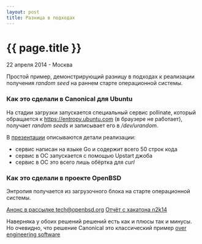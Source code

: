 ```yaml
---
layout: post
title: Разница в подходах
---
```


{{ page.title }}
================

<p class="meta">22 апреля 2014 - Москва</p>

Простой пример, демонстрирующий разницу в подходах к реализации получения *random seed*
на раннем старте операционной системы.

### Как это сделали в Canonical для Ubuntu

На стадии загрузки запускается специальный сервис pollinate,
который обращается к https://entropy.ubuntu.com (в браузере не работает),
получает *random seeds* и записывает его в */dev/urandom*.

В [презентации](http://blog.dustinkirkland.com/2014/02/random-seeds-in-ubuntu-1404-lts-cloud.html)
описываются детали реализации:
* сервис написан на языке Go и содержит всего 50 строк кода
* сервис в ОС запускается с помощью Upstart джоба
* сервис в ОС это всего лишь обёртка для *curl*

### Как это сделали в проекте OpenBSD

Энтропия получается из загрузочного блока на старте операционной системы.

[Анонс в рассылке tech@openbsd.org](http://marc.info/?l=openbsd-tech&m=138829898720574&w=4)
[Отчёт с хакатона n2k14](http://undeadly.org/cgi?action=article&sid=20140127083112)

Наверняка у обоих решений решений есть как и плюсы так и минусы.
Но очевидно, что решение Canonical это классический пример
[over engineering software](https://en.wikipedia.org/wiki/Overengineering)
